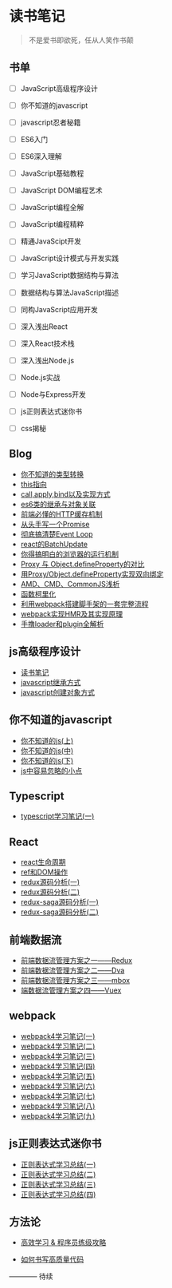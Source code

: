 # 读书笔记

 > 不是爱书即欲死，任从人笑作书颠

 ## 书单 
  - [ ] JavaScript高级程序设计
  - [ ] 你不知道的javascript
  - [ ] javascript忍者秘籍
  - [ ] ES6入门
  - [ ] ES6深入理解
  - [ ] JavaScript基础教程
  - [ ] JavaScript DOM编程艺术
  - [ ] JavaScript编程全解
  - [ ] JavaScript编程精粹
  - [ ] 精通JavaScipt开发
  - [ ] JavaScript设计模式与开发实践 
  - [ ] 学习JavaScript数据结构与算法
  - [ ] 数据结构与算法JavaScript描述
  - [ ] 同构JavaScript应用开发
  - [ ] 深入浅出React
  - [ ] 深入React技术栈
  - [ ] 深入浅出Node.js
  - [ ] Node.js实战
  - [ ] Node与Express开发
  - [ ] js正则表达式迷你书
  - [ ] css揭秘


## Blog
 * [你不知道的类型转换](https://github.com/LuoShengMen/StudyNotes/issues/381)
 * [this指向](https://github.com/LuoShengMen/StudyNotes/issues/25)
 * [call,apply,bind以及实现方式](https://github.com/LuoShengMen/StudyNotes/issues/28)
 * [es6类的继承与对象关联](https://github.com/LuoShengMen/StudyNotes/issues/27)
 * [前端必懂的HTTP缓存机制](https://github.com/LuoShengMen/StudyNotes/issues/167)
 * [从头手写一个Promise](https://github.com/LuoShengMen/StudyNotes/issues/280)
 * [彻底搞清楚Event Loop](https://github.com/LuoShengMen/StudyNotes/issues/278)
 * [react的BatchUpdate](https://github.com/LuoShengMen/StudyNotes/issues/445)
 * [你得搞明白的浏览器的运行机制](https://github.com/LuoShengMen/StudyNotes/issues/448)
 * [Proxy 与 Object.defineProperty的对比](https://github.com/LuoShengMen/StudyNotes/issues/455)
 * [用Proxy/Object.defineProperty实现双向绑定](https://github.com/LuoShengMen/StudyNotes/issues/474)
 * [AMD、CMD、CommonJS浅析](https://github.com/LuoShengMen/StudyNotes/issues/479)
 * [函数柯里化](https://github.com/LuoShengMen/StudyNotes/issues/481)
 * [利用webpack搭建脚手架的一套完整流程](https://github.com/LuoShengMen/StudyNotes/issues/535)
 * [webpack实现HMR及其实现原理](https://github.com/LuoShengMen/StudyNotes/issues/492)
 * [手撸loader和plugin全解析](https://github.com/LuoShengMen/StudyNotes/issues/553)


## js高级程序设计

 * [读书笔记](https://github.com/LuoShengMen/StudyNotes/issues/226)
 * [javascript继承方式](https://github.com/LuoShengMen/StudyNotes/issues/227)
 * [javascript创建对象方式](https://github.com/LuoShengMen/StudyNotes/issues/228)

## 你不知道的javascript

 * [你不知道的js(上)](https://github.com/LuoShengMen/StudyNotes/issues/224)
 * [你不知道的js(中)](https://github.com/LuoShengMen/StudyNotes/issues/225)
 * [你不知道的js(下)](https://github.com/LuoShengMen/StudyNotes/issues/80)
 * [js中容易忽略的小点](https://github.com/LuoShengMen/StudyNotes/issues/26)

## Typescript
* [typescript学习笔记(一)](https://github.com/LuoShengMen/StudyNotes/issues/545)

## React
 * [react生命周期](https://github.com/LuoShengMen/StudyNotes/issues/13)
 * [ref和DOM操作](https://github.com/LuoShengMen/StudyNotes/issues/14)
 * [redux源码分析(一)](https://github.com/LuoShengMen/StudyNotes/issues/169)
 * [redux源码分析(二)](https://github.com/LuoShengMen/StudyNotes/issues/170)
 * [redux-saga源码分析(一)](https://github.com/LuoShengMen/StudyNotes/issues/256)
 * [redux-saga源码分析(二)](https://github.com/LuoShengMen/StudyNotes/issues/257)

## 前端数据流
* [前端数据流管理方案之一——Redux](https://github.com/LuoShengMen/StudyNotes/issues/250)
* [前端数据流管理方案之二——Dva](https://github.com/LuoShengMen/StudyNotes/issues/252)
* [前端数据流管理方案之三——mbox](https://github.com/LuoShengMen/StudyNotes/issues/249)
* [端数据流管理方案之四——Vuex](https://github.com/LuoShengMen/StudyNotes/issues/251)

## webpack
* [webpack4学习笔记(一)](https://github.com/LuoShengMen/StudyNotes/issues/383)
* [webpack4学习笔记(二)](https://github.com/LuoShengMen/StudyNotes/issues/446)
* [webpack4学习笔记(三)](https://github.com/LuoShengMen/StudyNotes/issues/449)
* [webpack4学习笔记(四)](https://github.com/LuoShengMen/StudyNotes/issues/457)
* [webpack4学习笔记(五)](https://github.com/LuoShengMen/StudyNotes/issues/467)
* [webpack4学习笔记(六)](https://github.com/LuoShengMen/StudyNotes/issues/480)
* [webpack4学习笔记(七)](https://github.com/LuoShengMen/StudyNotes/issues/486)
* [webpack4学习笔记(八)](https://github.com/LuoShengMen/StudyNotes/issues/487)
* [webpack4学习笔记(九)](https://github.com/LuoShengMen/StudyNotes/issues/488)

## js正则表达式迷你书
 * [正则表达式学习总结(一)](https://github.com/LuoShengMen/StudyNotes/issues/165)
 * [正则表达式学习总结(二)](https://github.com/LuoShengMen/StudyNotes/issues/166)
 * [正则表达式学习总结(三)](https://github.com/LuoShengMen/StudyNotes/issues/168)
 * [正则表达式学习总结(四)](https://github.com/LuoShengMen/StudyNotes/issues/173)

## 方法论
- [高效学习 & 程序员练级攻略](https://www.yuque.com/fe9/basic/qvoo0d)
* [如何书写高质量代码](https://github.com/LuoShengMen/StudyNotes/issues/456)

———— 待续